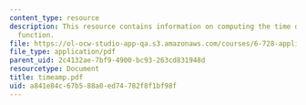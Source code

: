 ```yaml
---
content_type: resource
description: This resource contains information on computing the time dependent amplitude
  function.
file: https://ol-ocw-studio-app-qa.s3.amazonaws.com/courses/6-728-applied-quantum-and-statistical-physics-fall-2006/a841e84c67b588a0ed74782f8f1bf98f_timeamp.pdf
file_type: application/pdf
parent_uid: 2c4132ae-7bf9-4900-bc93-263cd831948d
resourcetype: Document
title: timeamp.pdf
uid: a841e84c-67b5-88a0-ed74-782f8f1bf98f
---
```


